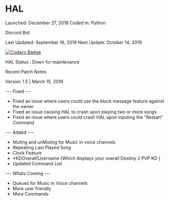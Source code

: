 # HAL
Launched: December 27, 2018 
Coded in: Python

Discord Bot

Last Updated: September 16, 2019 
Next Update: October 14, 2019 


[![Codacy Badge](https://api.codacy.com/project/badge/Grade/3b064591ab4d40a4a0b2ed87788194b3)](https://www.codacy.com?utm_source=github.com&amp;utm_medium=referral&amp;utm_content=Darkarea51/HAL&amp;utm_campaign=Badge_Grade)


HAL Status : Down for maintenance 


Recent Patch Notes

Version 1.5 | March 15, 2019 

--- Fixed ---
- Fixed an issue where users could use the block message feature against the owner 
- Fixed an issue causing HAL to crash upon playing two or more songs
- Fixed an issue where users could crash HAL upon inputing the "Restart" Command 


--- Added --- 
-  Muting and unMuting for Music in voice channels 
- Repeating Last Played Song 
- Clock Feature 
- *KDOverall|Username [Which displays your overall Destiny 2 PVP KD ] 
- Updated Command List


--- Whats Coming ---
- Queues for Music in Voice channels 
- More user friendly 
- More Commands 
